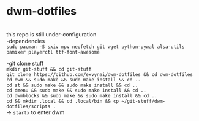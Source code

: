 # dwm-dotfiles

<br> this repo is still under-configuration <br/>
-dependencies\
```sudo pacman -S sxiv mpv neofetch git wget python-pywal alsa-utils pamixer playerctl ttf-font-awesome```

-git clone stuff\
```mkdir git-stuff && cd git-stuff```\
```git clone https://github.com/exvynai/dwm-dotfiles && cd dwm-dotfiles```\
```cd dwm && sudo make && sudo make install && cd ..```\
```cd st && sudo make && sudo make install && cd ..```\
```cd dmenu && sudo make && sudo make install && cd ..```\
```cd dwmblocks && sudo make && sudo make install && cd ..```\
```cd && mkdir .local && cd .local/bin && cp ~/git-stuff/dwm-dotfiles/scripts .```\
-> ```startx``` to enter dwm



